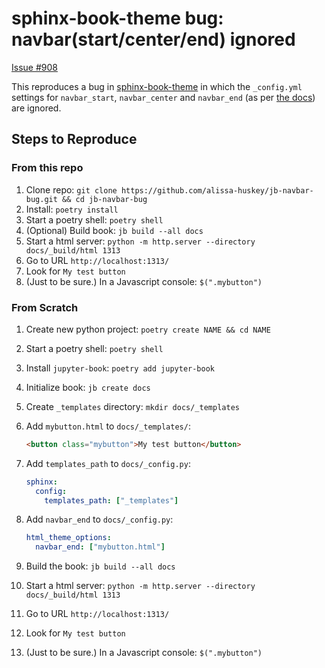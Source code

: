 sphinx-book-theme bug: navbar(start/center/end) ignored
=======================================================

[Issue #908](https://github.com/executablebooks/sphinx-book-theme/issues/908)

This reproduces a bug in [sphinx-book-theme](https://github.com/executablebooks/sphinx-book-theme/) in
which the `_config.yml` settings for `navbar_start`, `navbar_center` and `navbar_end` (as per
[the docs](https://sphinx-book-theme.readthedocs.io/en/stable/sections/header.html)) are ignored.

Steps to Reproduce
------------------

### From this repo

1. Clone repo: `git clone https://github.com/alissa-huskey/jb-navbar-bug.git && cd jb-navbar-bug`
2. Install: `poetry install`
3. Start a poetry shell: `poetry shell`
4. (Optional) Build book: `jb build --all docs`
5. Start a html server: `python -m http.server --directory docs/_build/html 1313`
6. Go to URL `http://localhost:1313/`
7. Look for `My test button`
8. (Just to be sure.) In a Javascript console: `$(".mybutton")`

### From Scratch

 1. Create new python project: `poetry create NAME && cd NAME`
 2. Start a poetry shell: `poetry shell`
 3. Install `jupyter-book`: `poetry add jupyter-book`
 4. Initialize book: `jb create docs`
 5. Create `_templates` directory: `mkdir docs/_templates`
 6. Add `mybutton.html` to `docs/_templates/`:
 
    ```html
    <button class="mybutton">My test button</button>
    ```
 7. Add `templates_path` to `docs/_config.py`:
 
    ```yml
    sphinx:
      config:
        templates_path: ["_templates"]
    ```
 8. Add `navbar_end` to `docs/_config.py`:
 
    ```yml
    html_theme_options:
      navbar_end: ["mybutton.html"]
    ```
 9. Build the book: `jb build --all docs`
10. Start a html server: `python -m http.server --directory docs/_build/html 1313`
11. Go to URL `http://localhost:1313/`
12. Look for `My test button`
13. (Just to be sure.) In a Javascript console: `$(".mybutton")`
